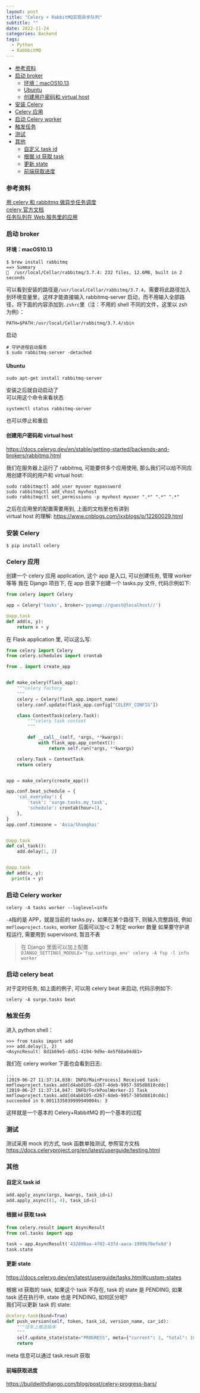 ```yaml
---
layout: post
title: "Celery + RabbitMQ实现异步队列"
subtitle: ""
date: 2022-11-24
categories: Backend
tags:
  - Python
  - RabbbitMQ
---
```


- [参考资料](#参考资料)
- [启动 broker](#启动-broker)
  - [环境：macOS10.13](#环境macos1013)
  - [Ubuntu](#ubuntu)
  - [创建用户密码和 virtual host](#创建用户密码和-virtual-host)
- [安装 Celery](#安装-celery)
- [Celery 应用](#celery-应用)
- [启动 Celery worker](#启动-celery-worker)
- [触发任务](#触发任务)
- [测试](#测试)
- [其他](#其他)
  - [自定义 task id](#自定义-task-id)
  - [根据 id 获取 task](#根据-id-获取-task)
  - [更新 state](#更新-state)
  - [前端获取进度](#前端获取进度)

### 参考资料

[用 celery 和 rabbitmq 做异步任务调度](https://vosamo.github.io/2016/05/celery-rabbitmq/)  
[celery 官方文档](http://docs.celeryproject.org/en/latest/getting-started/first-steps-with-celery.html)  
[任务队列在 Web 服务里的应用](http://blog.csdn.net/nicajonh/article/details/53224783)

### 启动 broker

#### 环境：macOS10.13

```
$ brew install rabbitmq
==> Summary
🍺  /usr/local/Cellar/rabbitmq/3.7.4: 232 files, 12.6MB, built in 2 seconds
```

可以看到安装的路径是`/usr/local/Cellar/rabbitmq/3.7.4`，需要将此路径加入到环境变量里，这样才能直接输入 rabbitmq-server 启动，而不用输入全部路径，将下面的内容添加到`.zshrc`里（注：不用的 shell 不同的文件，这里以 zsh 为例）：

```
PATH=$PATH:/usr/local/Cellar/rabbitmq/3.7.4/sbin
```

启动

```shell
# 守护进程启动服务
$ sudo rabbitmq-server -detached
```

#### Ubuntu

```shell
sudo apt-get install rabbitmq-server
```

安装之后就自动启动了  
可以用这个命令来看状态

```shell
systemctl status rabbitmq-server
```

也可以停止和重启

#### 创建用户密码和 virtual host

<https://docs.celeryq.dev/en/stable/getting-started/backends-and-brokers/rabbitmq.html>

我们在服务器上运行了 rabbitmq, 可能要供多个应用使用, 那么我们可以给不同应用创建不同的用户和 virtual host:

```shell
sudo rabbitmqctl add_user myuser mypassword
sudo rabbitmqctl add_vhost myvhost
sudo rabbitmqctl set_permissions -p myvhost myuser ".*" ".*" ".*"
```

之后在应用里的配置需要用到, 上面的文档里也有讲到  
virtual host 的理解: <https://www.cnblogs.com/jxxblogs/p/12260029.html>

### 安装 Celery

```
$ pip install celery
```

### Celery 应用

创建一个 celery 应用 application, 这个 app 是入口, 可以创建任务, 管理 worker 等等
我在 Django 项目下, 在 app 目录下创建一个 tasks.py 文件, 代码示例如下:

```python
from celery import Celery

app = Celery('tasks', broker='pyamqp://guest@localhost//')

@app.task
def add(x, y):
    return x + y
```

在 Flask application 里, 可以这么写:

```python
from celery import Celery
from celery.schedules import crontab

from . import create_app


def make_celery(flask_app):
    """celery factory
    """
    celery = Celery(flask_app.import_name)
    celery.conf.update(flask_app.config["CELERY_CONFIG"])

    class ContextTask(celery.Task):
        """celery task context
        """

        def __call__(self, *args, **kwargs):
            with flask_app.app_context():
                return self.run(*args, **kwargs)

    celery.Task = ContextTask
    return celery


app = make_celery(create_app())

app.conf.beat_schedule = {
    'cal_everyday': {
        'task': 'surge.tasks.my_task',
        'schedule': crontab(hour=1),
    },
}
app.conf.timezone = 'Asia/Shanghai'


@app.task
def cal_task():
    add.delay(1, 2)


@app.task
def add(x, y):
  print(x + y)
```

### 启动 Celery worker

```shell
celery -A tasks worker --loglevel=info
```

`-A`指的是 APP，就是当前的 tasks.py，如果在某个路径下, 则输入完整路径, 例如`mmflowproject.tasks`, worker 后面可以加-c 2 制定 worker 数量
如果要守护进程运行, 需要用到 supervisord, 暂且不表

> 在 Django 里面可以加上配置
> `DJANGO_SETTINGS_MODULE='fsp.settings_env' celery -A fsp -l info worker`

### 启动 celery beat

对于定时任务, 如上面的例子, 可以用 celery beat 来启动, 代码示例如下:

```shell
celery -A surge.tasks beat
```

### 触发任务

进入 python shell：

```
>>> from tasks import add
>>> add.delay(1, 2)
<AsyncResult: 8d1b69e5-dd51-4194-9d9e-4e5f68a94d81>
```

我们在 celery worker 下面也会看到日志:

```shell
...
[2019-06-27 11:37:14,038: INFO/MainProcess] Received task: mmflowproject.tasks.add[d4ab8105-d267-4deb-9957-505d8810cddc]
[2019-06-27 11:37:14,047: INFO/ForkPoolWorker-2] Task mmflowproject.tasks.add[d4ab8105-d267-4deb-9957-505d8810cddc] succeeded in 0.0011335039999949004s: 3
```

这样就是一个基本的 Celery+RabbitMQ 的一个基本的过程

### 测试

测试采用 mock 的方式, task 函数单独测试, 参照官方文档<https://docs.celeryproject.org/en/latest/userguide/testing.html>

### 其他

#### 自定义 task id

```python
add.apply_async(args, kwargs, task_id=i)
add.apply_async((1, 4), task_id=i)
```

#### 根据 id 获取 task

```python
from celery.result import AsyncResult
from cel.tasks import app

task = app.AsyncResult('432890aa-4f02-437d-aaca-1999b70efe8d')
task.state
```

#### 更新 state

<https://docs.celeryq.dev/en/latest/userguide/tasks.html#custom-states>

根据 id 获取的 task, 如果这个 task 不存在, task 的 state 是 PENDING, 如果 task 还在执行中, state 也是 PENDING, 如何区分呢?  
我们可以更新 task 的 state:

```python
@celery.task(bind=True)
def push_version(self, token, task_id, version_name, car_id):
    """往车上推送版本
    """
    self.update_state(state="PROGRESS", meta={"current": 1, "total": 100})
    return
```

meta 信息可以通过 task.result 获取

#### 前端获取进度

<https://buildwithdjango.com/blog/post/celery-progress-bars/>
